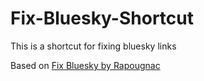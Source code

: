 # Fix-Bluesky-Shortcut
This is a shortcut for fixing bluesky links

Based on 
[Fix Bluesky by Rapougnac](https://github.com/Rapougnac/VixBluesky)

